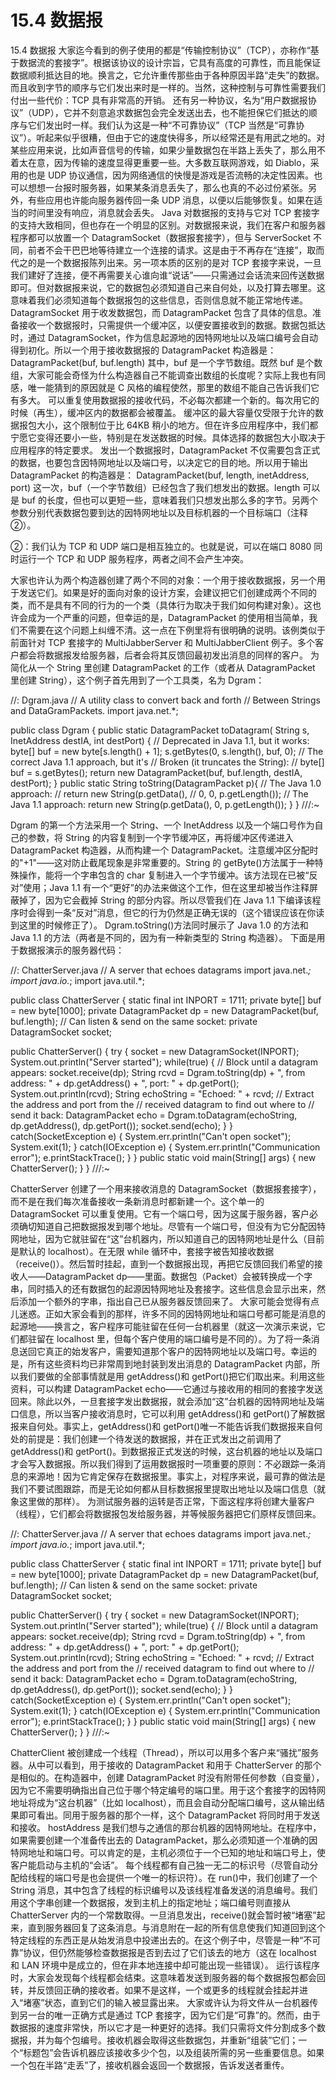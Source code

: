 # 15.4 数据报

15.4 数据报
大家迄今看到的例子使用的都是“传输控制协议”（TCP），亦称作“基于数据流的套接字”。根据该协议的设计宗旨，它具有高度的可靠性，而且能保证数据顺利抵达目的地。换言之，它允许重传那些由于各种原因半路“走失”的数据。而且收到字节的顺序与它们发出来时是一样的。当然，这种控制与可靠性需要我们付出一些代价：TCP 具有非常高的开销。
还有另一种协议，名为“用户数据报协议”（UDP），它并不刻意追求数据包会完全发送出去，也不能担保它们抵达的顺序与它们发出时一样。我们认为这是一种“不可靠协议”（TCP 当然是“可靠协议”）。听起来似乎很糟，但由于它的速度快得多，所以经常还是有用武之地的。对某些应用来说，比如声音信号的传输，如果少量数据包在半路上丢失了，那么用不着太在意，因为传输的速度显得更重要一些。大多数互联网游戏，如 Diablo，采用的也是 UDP 协议通信，因为网络通信的快慢是游戏是否流畅的决定性因素。也可以想想一台报时服务器，如果某条消息丢失了，那么也真的不必过份紧张。另外，有些应用也许能向服务器传回一条 UDP 消息，以便以后能够恢复。如果在适当的时间里没有响应，消息就会丢失。
Java 对数据报的支持与它对 TCP 套接字的支持大致相同，但也存在一个明显的区别。对数据报来说，我们在客户和服务器程序都可以放置一个 DatagramSocket（数据报套接字），但与 ServerSocket 不同，前者不会干巴巴地等待建立一个连接的请求。这是由于不再存在“连接”，取而代之的是一个数据报陈列出来。另一项本质的区别的是对 TCP 套接字来说，一旦我们建好了连接，便不再需要关心谁向谁“说话”——只需通过会话流来回传送数据即可。但对数据报来说，它的数据包必须知道自己来自何处，以及打算去哪里。这意味着我们必须知道每个数据报包的这些信息，否则信息就不能正常地传递。
DatagramSocket 用于收发数据包，而 DatagramPacket 包含了具体的信息。准备接收一个数据报时，只需提供一个缓冲区，以便安置接收到的数据。数据包抵达时，通过 DatagramSocket，作为信息起源地的因特网地址以及端口编号会自动得到初化。所以一个用于接收数据报的 DatagramPacket 构造器是：
DatagramPacket(buf, buf.length)
其中，buf 是一个字节数组。既然 buf 是个数组，大家可能会奇怪为什么构造器自己不能调查出数组的长度呢？实际上我也有同感，唯一能猜到的原因就是 C 风格的编程使然，那里的数组不能自己告诉我们它有多大。
可以重复使用数据报的接收代码，不必每次都建一个新的。每次用它的时候（再生），缓冲区内的数据都会被覆盖。
缓冲区的最大容量仅受限于允许的数据报包大小，这个限制位于比 64KB 稍小的地方。但在许多应用程序中，我们都宁愿它变得还要小一些，特别是在发送数据的时候。具体选择的数据包大小取决于应用程序的特定要求。
发出一个数据报时，DatagramPacket 不仅需要包含正式的数据，也要包含因特网地址以及端口号，以决定它的目的地。所以用于输出 DatagramPacket 的构造器是：
DatagramPacket(buf, length, inetAddress, port)
这一次，buf（一个字节数组）已经包含了我们想发出的数据。length 可以是 buf 的长度，但也可以更短一些，意味着我们只想发出那么多的字节。另两个参数分别代表数据包要到达的因特网地址以及目标机器的一个目标端口（注释 ②）。

②：我们认为 TCP 和 UDP 端口是相互独立的。也就是说，可以在端口 8080 同时运行一个 TCP 和 UDP 服务程序，两者之间不会产生冲突。

大家也许认为两个构造器创建了两个不同的对象：一个用于接收数据报，另一个用于发送它们。如果是好的面向对象的设计方案，会建议把它们创建成两个不同的类，而不是具有不同的行为的一个类（具体行为取决于我们如何构建对象）。这也许会成为一个严重的问题，但幸运的是，DatagramPacket 的使用相当简单，我们不需要在这个问题上纠缠不清。这一点在下例里将有很明确的说明。该例类似于前面针对 TCP 套接字的 MultiJabberServer 和 MultiJabberClient 例子。多个客户都会将数据报发给服务器，后者会将其反馈回最初发出消息的同样的客户。
为简化从一个 String 里创建 DatagramPacket 的工作（或者从 DatagramPacket 里创建 String），这个例子首先用到了一个工具类，名为 Dgram：

//: Dgram.java
// A utility class to convert back and forth
// Between Strings and DataGramPackets.
import java.net.\*;

public class Dgram {
public static DatagramPacket toDatagram(
String s, InetAddress destIA, int destPort) {
// Deprecated in Java 1.1, but it works:
byte[] buf = new byte[s.length() + 1];
s.getBytes(0, s.length(), buf, 0);
// The correct Java 1.1 approach, but it's
// Broken (it truncates the String):
// byte[] buf = s.getBytes();
return new DatagramPacket(buf, buf.length,
destIA, destPort);
}
public static String toString(DatagramPacket p){
// The Java 1.0 approach:
// return new String(p.getData(),
// 0, 0, p.getLength());
// The Java 1.1 approach:
return
new String(p.getData(), 0, p.getLength());
}
} ///:~

Dgram 的第一个方法采用一个 String、一个 InetAddress 以及一个端口号作为自己的参数，将 String 的内容复制到一个字节缓冲区，再将缓冲区传递进入 DatagramPacket 构造器，从而构建一个 DatagramPacket。注意缓冲区分配时的"+1"——这对防止截尾现象是非常重要的。String 的 getByte()方法属于一种特殊操作，能将一个字串包含的 char 复制进入一个字节缓冲。该方法现在已被“反对”使用；Java 1.1 有一个“更好”的办法来做这个工作，但在这里却被当作注释屏蔽掉了，因为它会截掉 String 的部分内容。所以尽管我们在 Java 1.1 下编译该程序时会得到一条“反对”消息，但它的行为仍然是正确无误的（这个错误应该在你读到这里的时候修正了）。
Dgram.toString()方法同时展示了 Java 1.0 的方法和 Java 1.1 的方法（两者是不同的，因为有一种新类型的 String 构造器）。
下面是用于数据报演示的服务器代码：

//: ChatterServer.java
// A server that echoes datagrams
import java.net._;
import java.io._;
import java.util.\*;

public class ChatterServer {
static final int INPORT = 1711;
private byte[] buf = new byte[1000];
private DatagramPacket dp =
new DatagramPacket(buf, buf.length);
// Can listen & send on the same socket:
private DatagramSocket socket;

public ChatterServer() {
try {
socket = new DatagramSocket(INPORT);
System.out.println("Server started");
while(true) {
// Block until a datagram appears:
socket.receive(dp);
String rcvd = Dgram.toString(dp) +
", from address: " + dp.getAddress() +
", port: " + dp.getPort();
System.out.println(rcvd);
String echoString =
"Echoed: " + rcvd;
// Extract the address and port from the
// received datagram to find out where to
// send it back:
DatagramPacket echo =
Dgram.toDatagram(echoString,
dp.getAddress(), dp.getPort());
socket.send(echo);
}
} catch(SocketException e) {
System.err.println("Can't open socket");
System.exit(1);
} catch(IOException e) {
System.err.println("Communication error");
e.printStackTrace();
}
}
public static void main(String[] args) {
new ChatterServer();
}
} ///:~

ChatterServer 创建了一个用来接收消息的 DatagramSocket（数据报套接字），而不是在我们每次准备接收一条新消息时都新建一个。这个单一的 DatagramSocket 可以重复使用。它有一个端口号，因为这属于服务器，客户必须确切知道自己把数据报发到哪个地址。尽管有一个端口号，但没有为它分配因特网地址，因为它就驻留在“这”台机器内，所以知道自己的因特网地址是什么（目前是默认的 localhost）。在无限 while 循环中，套接字被告知接收数据（receive()）。然后暂时挂起，直到一个数据报出现，再把它反馈回我们希望的接收人——DatagramPacket dp——里面。数据包（Packet）会被转换成一个字串，同时插入的还有数据包的起源因特网地址及套接字。这些信息会显示出来，然后添加一个额外的字串，指出自己已从服务器反馈回来了。
大家可能会觉得有点儿迷惑。正如大家会看到的那样，许多不同的因特网地址和端口号都可能是消息的起源地——换言之，客户程序可能驻留在任何一台机器里（就这一次演示来说，它们都驻留在 localhost 里，但每个客户使用的端口编号是不同的）。为了将一条消息送回它真正的始发客户，需要知道那个客户的因特网地址以及端口号。幸运的是，所有这些资料均已非常周到地封装到发出消息的 DatagramPacket 内部，所以我们要做的全部事情就是用 getAddress()和 getPort()把它们取出来。利用这些资料，可以构建 DatagramPacket echo——它通过与接收用的相同的套接字发送回来。除此以外，一旦套接字发出数据报，就会添加“这”台机器的因特网地址及端口信息，所以当客户接收消息时，它可以利用 getAddress()和 getPort()了解数据报来自何处。事实上，getAddress()和 getPort()唯一不能告诉我们数据报来自何处的前提是：我们创建一个待发送的数据报，并在正式发出之前调用了 getAddress()和 getPort()。到数据报正式发送的时候，这台机器的地址以及端口才会写入数据报。所以我们得到了运用数据报时一项重要的原则：不必跟踪一条消息的来源地！因为它肯定保存在数据报里。事实上，对程序来说，最可靠的做法是我们不要试图跟踪，而是无论如何都从目标数据报里提取出地址以及端口信息（就象这里做的那样）。
为测试服务器的运转是否正常，下面这程序将创建大量客户（线程），它们都会将数据报包发给服务器，并等候服务器把它们原样反馈回来。

//: ChatterServer.java
// A server that echoes datagrams
import java.net._;
import java.io._;
import java.util.\*;

public class ChatterServer {
static final int INPORT = 1711;
private byte[] buf = new byte[1000];
private DatagramPacket dp =
new DatagramPacket(buf, buf.length);
// Can listen & send on the same socket:
private DatagramSocket socket;

public ChatterServer() {
try {
socket = new DatagramSocket(INPORT);
System.out.println("Server started");
while(true) {
// Block until a datagram appears:
socket.receive(dp);
String rcvd = Dgram.toString(dp) +
", from address: " + dp.getAddress() +
", port: " + dp.getPort();
System.out.println(rcvd);
String echoString =
"Echoed: " + rcvd;
// Extract the address and port from the
// received datagram to find out where to
// send it back:
DatagramPacket echo =
Dgram.toDatagram(echoString,
dp.getAddress(), dp.getPort());
socket.send(echo);
}
} catch(SocketException e) {
System.err.println("Can't open socket");
System.exit(1);
} catch(IOException e) {
System.err.println("Communication error");
e.printStackTrace();
}
}
public static void main(String[] args) {
new ChatterServer();
}
} ///:~

ChatterClient 被创建成一个线程（Thread），所以可以用多个客户来“骚扰”服务器。从中可以看到，用于接收的 DatagramPacket 和用于 ChatterServer 的那个是相似的。在构造器中，创建 DatagramPacket 时没有附带任何参数（自变量），因为它不需要明确指出自己位于哪个特定编号的端口里。用于这个套接字的因特网地址将成为“这台机器”（比如 localhost），而且会自动分配端口编号，这从输出结果即可看出。同用于服务器的那个一样，这个 DatagramPacket 将同时用于发送和接收。
hostAddress 是我们想与之通信的那台机器的因特网地址。在程序中，如果需要创建一个准备传出去的 DatagramPacket，那么必须知道一个准确的因特网地址和端口号。可以肯定的是，主机必须位于一个已知的地址和端口号上，使客户能启动与主机的“会话”。
每个线程都有自己独一无二的标识号（尽管自动分配给线程的端口号是也会提供一个唯一的标识符）。在 run()中，我们创建了一个 String 消息，其中包含了线程的标识编号以及该线程准备发送的消息编号。我们用这个字串创建一个数据报，发到主机上的指定地址；端口编号则直接从 ChatterServer 内的一个常数取得。一旦消息发出，receive()就会暂时被“堵塞”起来，直到服务器回复了这条消息。与消息附在一起的所有信息使我们知道回到这个特定线程的东西正是从始发消息中投递出去的。在这个例子中，尽管是一种“不可靠”协议，但仍然能够检查数据报是否到去过了它们该去的地方（这在 localhost 和 LAN 环境中是成立的，但在非本地连接中却可能出现一些错误）。
运行该程序时，大家会发现每个线程都会结束。这意味着发送到服务器的每个数据报包都会回转，并反馈回正确的接收者。如果不是这样，一个或更多的线程就会挂起并进入“堵塞”状态，直到它们的输入被显露出来。
大家或许认为将文件从一台机器传到另一台的唯一正确方式是通过 TCP 套接字，因为它们是“可靠”的。然而，由于数据报的速度非常快，所以它才是一种更好的选择。我们只需将文件分割成多个数据报，并为每个包编号。接收机器会取得这些数据包，并重新“组装”它们；一个“标题包”会告诉机器应该接收多少个包，以及组装所需的另一些重要信息。如果一个包在半路“走丢”了，接收机器会返回一个数据报，告诉发送者重传。
